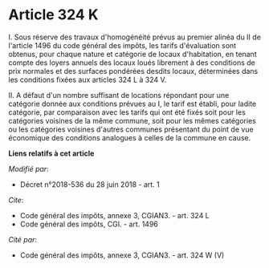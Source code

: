 # Article 324 K

I. Sous réserve des travaux d'homogénéité prévus au premier alinéa du II de l'article 1496 du code général des impôts, les
tarifs d'évaluation sont obtenus, pour chaque nature et catégorie de locaux d'habitation, en tenant compte des loyers annuels
des locaux loués librement à des conditions de prix normales et des surfaces pondérées desdits locaux, déterminées dans les
conditions fixées aux articles 324 L à 324 V.

II. A défaut d'un nombre suffisant de locations répondant pour une catégorie donnée aux conditions prévues au I, le tarif est
établi, pour ladite catégorie, par comparaison avec les tarifs qui ont été fixés soit pour les catégories voisines de la même
commune, soit pour les mêmes catégories ou les catégories voisines d'autres communes présentant du point de vue économique
des conditions analogues à celles de la commune en cause.

**Liens relatifs à cet article**

_Modifié par_:

  - Décret n°2018-536 du 28 juin 2018 - art. 1

_Cite_:

  - Code général des impôts, annexe 3, CGIAN3. - art. 324 L
  - Code général des impôts, CGI. - art. 1496

_Cité par_:

  - Code général des impôts, annexe 3, CGIAN3. - art. 324 W (V)
